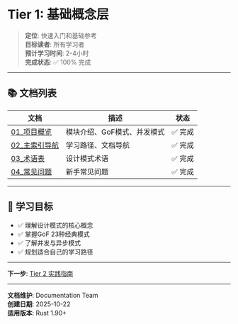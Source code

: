 # Tier 1: 基础概念层

> **定位**: 快速入门和基础参考  
> **目标读者**: 所有学习者  
> **预计学习时间**: 2-4小时  
> **完成状态**: ✅ 100% 完成

---

## 📚 文档列表

| 文档 | 描述 | 状态 |
|------|------|------|
| [01_项目概览](./01_项目概览.md) | 模块介绍、GoF模式、并发模式 | ✅ 完成 |
| [02_主索引导航](./02_主索引导航.md) | 学习路径、文档导航 | ✅ 完成 |
| [03_术语表](./03_术语表.md) | 设计模式术语 | ✅ 完成 |
| [04_常见问题](./04_常见问题.md) | 新手常见问题 | ✅ 完成 |

---

## 🎯 学习目标

- ✅ 理解设计模式的核心概念
- ✅ 掌握GoF 23种经典模式
- ✅ 了解并发与异步模式
- ✅ 规划适合自己的学习路径

---

**下一步**: [Tier 2 实践指南](../tier_02_guides/)

---

**文档维护**: Documentation Team  
**创建日期**: 2025-10-22  
**适用版本**: Rust 1.90+
